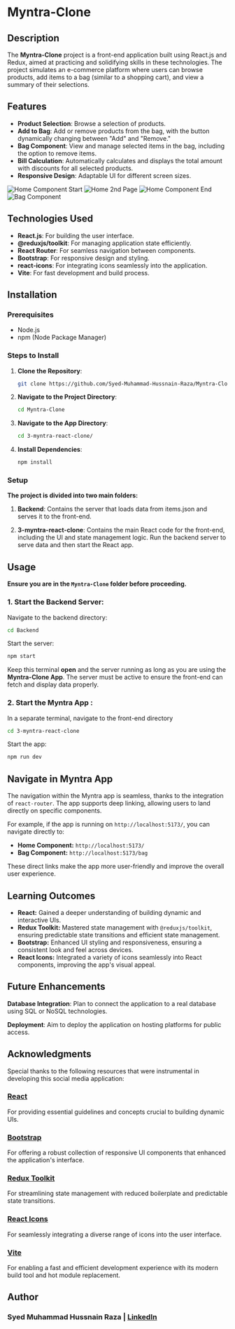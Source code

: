 # Myntra-Clone

## Description

The **Myntra-Clone** project is a front-end application built using React.js and Redux, aimed at practicing and solidifying skills in these technologies. The project simulates an e-commerce platform where users can browse products, add items to a bag (similar to a shopping cart), and view a summary of their selections.

## Features

- **Product Selection**: Browse a selection of products.
- **Add to Bag**: Add or remove products from the bag, with the button dynamically changing between "Add" and "Remove."
- **Bag Component**: View and manage selected items in the bag, including the option to remove items.
- **Bill Calculation**: Automatically calculates and displays the total amount with discounts for all selected products.
- **Responsive Design**: Adaptable UI for different screen sizes.

![Home Component Start](3-myntra-react-clone/public/screenshots/Home1.jpg)
![Home 2nd Page](3-myntra-react-clone/public/screenshots/Home2.jpg)
![Home Component End](3-myntra-react-clone/public/screenshots/Home3.jpg)
![Bag Component](3-myntra-react-clone/public/screenshots/Bag.jpg)

## Technologies Used

- **React.js**: For building the user interface.
- **@reduxjs/toolkit**: For managing application state efficiently.
- **React Router**: For seamless navigation between components.
- **Bootstrap**: For responsive design and styling.
- **react-icons**: For integrating icons seamlessly into the application.
- **Vite**: For fast development and build process.

## Installation

### Prerequisites

- Node.js
- npm (Node Package Manager)

### Steps to Install

1. **Clone the Repository**:

   ```sh
   git clone https://github.com/Syed-Muhammad-Hussnain-Raza/Myntra-Clone.git
   ```

2. **Navigate to the Project Directory**:

   ```sh
   cd Myntra-Clone
   ```

3. **Navigate to the App Directory**:

   ```sh
   cd 3-myntra-react-clone/
   ```

4. **Install Dependencies**:

   ```sh
   npm install
   ```

### Setup

**The project is divided into two main folders:**

1. **Backend**: Contains the server that loads data from items.json and serves it to the front-end.

2. **3-myntra-react-clone**: Contains the main React code for the front-end, including the UI and state management logic.
   Run the backend server to serve data and then start the React app.

## Usage

**Ensure you are in the `Myntra-Clone` folder before proceeding.**

### 1. Start the Backend Server:

Navigate to the backend directory:

```sh
cd Backend
```

Start the server:

```sh
npm start
```

Keep this terminal **open** and the server running as long as you are using the **Myntra-Clone App**. The server must be active to ensure the front-end can fetch and display data properly.

### 2. Start the Myntra App :

In a separate terminal, navigate to the front-end directory

```sh
cd 3-myntra-react-clone
```

Start the app:

```sh
npm run dev
```

## Navigate in Myntra App

The navigation within the Myntra app is seamless, thanks to the integration of `react-router`. The app supports deep linking, allowing users to land directly on specific components.

For example, if the app is running on `http://localhost:5173/`, you can navigate directly to:

- **Home Component:** `http://localhost:5173/`
- **Bag Component:** `http://localhost:5173/bag`

These direct links make the app more user-friendly and improve the overall user experience.

## Learning Outcomes

- **React:** Gained a deeper understanding of building dynamic and interactive UIs.
- **Redux Toolkit:** Mastered state management with `@reduxjs/toolkit`, ensuring predictable state transitions and efficient state management.
- **Bootstrap:** Enhanced UI styling and responsiveness, ensuring a consistent look and feel across devices.
- **React Icons:** Integrated a variety of icons seamlessly into React components, improving the app's visual appeal.

## Future Enhancements

**Database Integration**: Plan to connect the application to a real database using SQL or NoSQL technologies.

**Deployment**: Aim to deploy the application on hosting platforms for public access.

## Acknowledgments

Special thanks to the following resources that were instrumental in developing this social media application:

### [React](https://react.dev/)

For providing essential guidelines and concepts crucial to building dynamic UIs.

### [Bootstrap](https://getbootstrap.com/docs)

For offering a robust collection of responsive UI components that enhanced the application's interface.

### [Redux Toolkit](https://redux-toolkit.js.org/)

For streamlining state management with reduced boilerplate and predictable state transitions.

### [React Icons](https://react-icons.github.io/react-icons/)

For seamlessly integrating a diverse range of icons into the user interface.

### [Vite](https://vitejs.dev/)

For enabling a fast and efficient development experience with its modern build tool and hot module replacement.

## Author

### **Syed Muhammad Hussnain Raza | [LinkedIn](https://www.linkedin.com/in/syed-muhammad-hussnain-raza/)**
